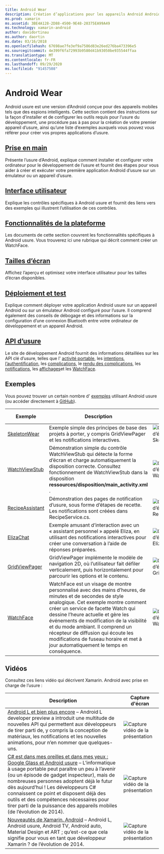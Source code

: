 ```yaml
---
title: Android Wear
description: Création d’applications pour les appareils Android Android.
ms.prod: xamarin
ms.assetid: 3BE4A128-2D88-4500-9E48-20375EA99A49
ms.technology: xamarin-android
author: davidortinau
ms.author: daortin
ms.date: 03/16/2018
ms.openlocfilehash: 67698ae7fe3ef9a7586d83e26ed276ba473396e5
ms.sourcegitcommit: 4e399f6fa72993b9580d41b93050be935544ffaa
ms.translationtype: MT
ms.contentlocale: fr-FR
ms.lasthandoff: 09/29/2020
ms.locfileid: "91457508"
---
```

# <a name="android-wear"></a>Android Wear

Android usure est une version d’Android conçue pour des appareils mobiles tels que des espions intelligents. Cette section contient des instructions sur la façon d’installer et de configurer les outils requis pour l’usure du développement, une procédure pas à pas pour la création de votre premier appareil d’usure, ainsi qu’une liste d’exemples auxquels vous pouvez vous référer pour créer vos propres applications d’usure.

## <a name="getting-started"></a>[Prise en main](~/android/wear/get-started/index.md)

Présente l’usure d’Android, explique comment installer et configurer votre ordinateur pour le développement de l’usure et fournit des étapes pour vous aider à créer et exécuter votre première application Android d’usure sur un émulateur ou un appareil d’usure.

## <a name="user-interface"></a>[Interface utilisateur](~/android/wear/user-interface/index.md)

Explique les contrôles spécifiques à Android usure et fournit des liens vers des exemples qui illustrent l’utilisation de ces contrôles.

## <a name="platform-features"></a>[Fonctionnalités de la plateforme](~/android/wear/platform/index.md)

Les documents de cette section couvrent les fonctionnalités spécifiques à Android usure. Vous trouverez ici une rubrique qui décrit comment créer un WatchFace.

## <a name="screen-sizes"></a>[Tailles d’écran](~/android/wear/screen-sizes.md)

Affichez l’aperçu et optimisez votre interface utilisateur pour les tailles d’écran disponibles.

## <a name="deployment--testing"></a>[Déploiement et test](~/android/wear/deploy-test/index.md)

Explique comment déployer votre application Android usure sur un appareil Android ou sur un émulateur Android configuré pour l’usure. Il comprend également des conseils de débogage et des informations sur la configuration d’une connexion Bluetooth entre votre ordinateur de développement et un appareil Android.

## <a name="wear-apis"></a>[API d’usure](https://developer.android.com/reference/android/support/wearable)

Le site de développement Android fournit des informations détaillées sur les API clé d’usure, telles que l' [activité portable](https://developer.android.com/reference/android/support/wearable/activity/package-summary.html), les [intentions](https://developer.android.com/reference/com/google/android/wearable/intent/package-summary.html), [l’authentification](https://developer.android.com/reference/android/support/wearable/authentication/package-summary.html), les [complications](https://developer.android.com/reference/android/support/wearable/complications/package-summary.html), le [rendu des complications](https://developer.android.com/reference/android/support/wearable/complications/rendering/package-summary.html), les [notifications](https://developer.android.com/reference/android/support/wearable/notifications/package-summary.html), les [affichages](https://developer.android.com/reference/android/support/wearable/view/package-summary.html)et les [WatchFace](https://developer.android.com/reference/android/support/wearable/watchface/package-summary.html).

## <a name="samples"></a>Exemples

Vous pouvez trouver un certain nombre d' [exemples](/samples/browse/?products=xamarin&term=Xamarin.Android%2bwear) utilisant Android usure (ou accéder directement à [GitHub](https://github.com/xamarin/monodroid-samples/tree/master/wear)).

|Exemple|Description|Capture d'écran|
|--- |--- |--- |
|[SkeletonWear](/samples/xamarin/monodroid-samples/wear-skeletonwear)|Exemple simple des principes de base des projets à porter, y compris GridViewPager et les notifications interactives.|![Capture d’écran de Skeletonwear](images/skeleton.png)|
|[WatchViewStub](/samples/xamarin/monodroid-samples/wear-watchviewstub)|Démonstration simple du contrôle WatchViewStub qui détecte la forme d’écran et charge automatiquement la disposition correcte. Consultez fonctionnement de WatchViewStub dans la disposition **ressources/disposition/main_activity.xml** .|![Capture d’écran de WatchViewStub](images/watchview.png)|
|[RecipeAssistant](/samples/xamarin/monodroid-samples/wear-recipeassistant)|Démonstration des pages de notification d’usure, sous forme d’étapes de recette. Les notifications sont créées dans RecipeService.cs.|![Capture d’écran de RecipeAssistant](images/recipeassist.png)|
|[ElizaChat](/samples/xamarin/monodroid-samples/wear-elizachat)|Exemple amusant d’interaction avec un « assistant personnel » appelé Eliza, en utilisant des notifications interactives pour créer une conversation à l’aide de réponses préparées.|![Capture d’écran de ElizaChat](images/eliza.png)|
|[GridViewPager](/samples/xamarin/monodroid-samples/wear-gridviewpager)|GridViewPager implémente le modèle de navigation 2D, où l’utilisateur fait défiler verticalement, puis horizontalement pour parcourir les options et le contenu.|![Capture d’écran de GridViewPager](images/gridviewpager.png)|
|[WatchFace](/samples/xamarin/monodroid-samples/wear-watchface)|WatchFace est un visage de montre personnalisé avec des mains d’heures, de minutes et de secondes de style analogique. Cet exemple montre comment créer un service de facette Watch qui dessine l’heure actuelle et gère les événements de modification de la visibilité et du mode ambiant. Il comprend un récepteur de diffusion qui écoute les modifications de fuseau horaire et met à jour automatiquement le temps en conséquence.|![Capture d’écran de WatchFace](images/gridviewpager.png)|

## <a name="videos"></a>Vidéos

Consultez ces liens vidéo qui décrivent Xamarin. Android avec prise en charge de l’usure :

|Description|Capture d'écran|
|--- |--- |
|[Android L et bien plus encore](https://blog.xamarin.com/webinar-recording-android-l-and-so-much-more/) &ndash; Android L developer preview a introduit une multitude de nouvelles API qui permettent aux développeurs de tirer parti de, y compris la conception de matériaux, les notifications et les nouvelles animations, pour n’en nommer que quelques-uns.|![Capture vidéo de la présentation](images/video-android-l.png)|
|[C# est dans mes oreilles et dans mes yeux : Google Glass et Android usure](https://www.youtube.com/watch?v=80H8tXByZQc) &ndash; L’informatique à usage portable peut paraître un peu à l’avenir (ou un épisode de gadget inspecteur), mais de nombreuses personnes adoptent déjà le futur dès aujourd’hui ! Les développeurs C# connaissent ce point et disposent déjà des outils et des compétences nécessaires pour tirer parti de la puissance des appareils mobiles (de l’évolution de 2014).|![Capture vidéo de la présentation](images/video-eyes-ears.png)|
|[Nouveautés de Xamarin. Android](https://www.youtube.com/watch?v=Gpqc2XZIQfU) &ndash; Android L, Android usure, Android TV, Android auto, Material Design et ART ; qu’est-ce que cela signifie pour vous en tant que développeur Xamarin ? de l’évolution de 2014.|![Capture vidéo de la présentation](Images/video-whats-new.png)|

<!--

March 18
https://blog.xamarin.com/android-wear/

August 14
https://blog.xamarin.com/android-l-developer-preview-android-wear-support/

August 27
https://blog.xamarin.com/tips-for-your-first-android-wear-app/

Watch Face
https://github.com/Redth/Xamarin.Wear.WatchFace
-->